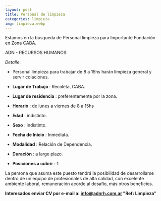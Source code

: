 ```yaml
---
layout: post
title: Personal de limpieza
categories: limpieza
img: limpieza.webp
---
```


Estamos en la búsqueda de Personal limpieza para Importante Fundación en Zona CABA. 

ADN - RECURSOS HUMANOS

_Detalle_:
- Personal limpieza para trabajar de 8 a 15hs harán limpieza general y servir colaciones.


-  **Lugar de Trabajo** : Recoleta, CABA.
- **Lugar de residencia** : preferentemente por la zona.
- **Horario** : de lunes a viernes de 8 a 15hs 
- **Edad** : indistinto.
- **Sexo** : indistinto. 
- **Fecha de Inicio** : Inmediata.
- **Modalidad** : Relación de Dependencia.
- **Duración** : a largo plazo.
- **Posiciones a cubrir** : 1


La persona que asuma este puesto tendrá la posibilidad de desarrollarse dentro de un equipo de profesionales de alta calidad, con excelente ambiente laboral, remuneración acorde al desafío, más otros beneficios.


**Interesados enviar CV por e-mail a: info@adnrh.com.ar
"Ref: Limpieza"**